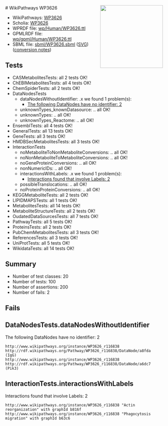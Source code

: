 <img style="float: right; width: 200px" src="../logo.png" />
# WikiPathways WP3626

* WikiPathways: [WP3626](https://identifiers.org/wikipathways:WP3626)
* Scholia: [WP3626](https://scholia.toolforge.org/wikipathways/WP3626)
* WPRDF file: [wp/Human/WP3626.ttl](../wp/Human/WP3626.ttl)
* GPMLRDF file: [wp/gpml/Human/WP3626.ttl](../wp/gpml/Human/WP3626.ttl)
* SBML file: [sbml/WP3626.sbml](../sbml/WP3626.sbml) ([SVG](../sbml/WP3626.svg)) ([conversion notes](../sbml/WP3626.txt))

## Tests
* CASMetabolitesTests: all 2 tests OK!
* ChEBIMetabolitesTests: all 4 tests OK!
* ChemSpiderTests: all 2 tests OK!
* DataNodesTests
    * dataNodesWithoutIdentifier: .x we found 1 problem(s):
        * [The following DataNodes have no identifier: 2](#d2d32fa1)
    * unknownTypes_knownDatasource: .. all OK!
    * unknownTypes: .. all OK!
    * unknownTypes_Reactome: .. all OK!
* EnsemblTests: all 4 tests OK!
* GeneralTests: all 13 tests OK!
* GeneTests: all 3 tests OK!
* HMDBSecMetabolitesTests: all 3 tests OK!
* InteractionTests
    * noMetaboliteToNonMetaboliteConversions: .. all OK!
    * noNonMetaboliteToMetaboliteConversions: .. all OK!
    * noGeneProteinConversions: .. all OK!
    * nonNumericIDs: .. all OK!
    * interactionsWithLabels: .x we found 1 problem(s):
        * [Interactions found that involve Labels: 2](#630d2679)
    * possibleTranslocations: .. all OK!
    * noProteinProteinConversions: .. all OK!
* KEGGMetaboliteTests: all 2 tests OK!
* LIPIDMAPSTests: all 1 tests OK!
* MetabolitesTests: all 14 tests OK!
* MetaboliteStructureTests: all 2 tests OK!
* OudatedDataSourcesTests: all 7 tests OK!
* PathwayTests: all 5 tests OK!
* ProteinsTests: all 2 tests OK!
* PubChemMetabolitesTests: all 3 tests OK!
* ReferencesTests: all 3 tests OK!
* UniProtTests: all 5 tests OK!
* WikidataTests: all 14 tests OK!


## Summary

* Number of test classes: 20
* Number of tests: 100
* Number of assertions: 200
* Number of fails: 2

## Fails

<a name="d2d32fa1" />

## DataNodesTests.dataNodesWithoutIdentifier

The following DataNodes have no identifier: 2
```
http://www.wikipathways.org/instance/WP3626_r116838 http://rdf.wikipathways.org/Pathway/WP3626_r116838/DataNode/a8fda (IgG)
http://www.wikipathways.org/instance/WP3626_r116838 http://rdf.wikipathways.org/Pathway/WP3626_r116838/DataNode/a6dc7 (Pik3)
```

<a name="630d2679" />

## InteractionTests.interactionsWithLabels

Interactions found that involve Labels: 2
```
http://www.wikipathways.org/instance/WP3626_r116838 "Actin 
reorganization" with graphId b816f
http://www.wikipathways.org/instance/WP3626_r116838 "Phagocytosis
migration" with graphId b63c6
```

